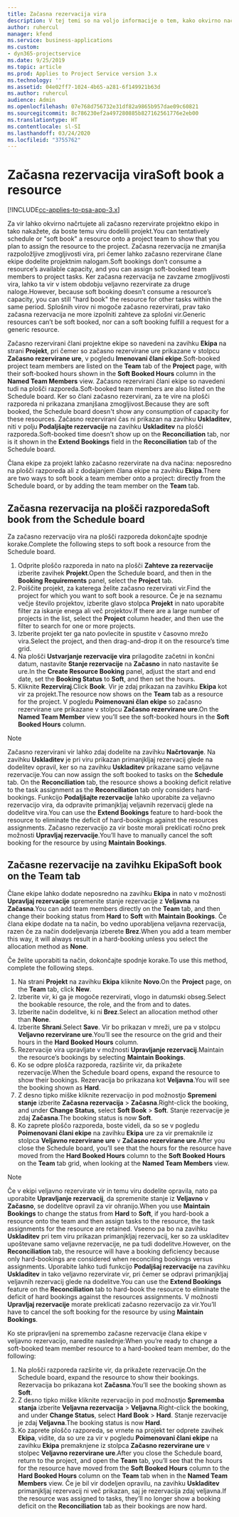 ```yaml
---
title: Začasna rezervacija vira
description: V tej temi so na voljo informacije o tem, kako okvirno načrtujete ali začasno rezervirate člane projektne ekipe.
author: ruhercul
manager: kfend
ms.service: business-applications
ms.custom:
- dyn365-projectservice
ms.date: 9/25/2019
ms.topic: article
ms.prod: Applies to Project Service version 3.x
ms.technology: ''
ms.assetid: 04e02ff7-1024-4b65-a281-6f149921b63d
ms.author: ruhercul
audience: Admin
ms.openlocfilehash: 07e768d756732e31df82a9865b957dae09c60821
ms.sourcegitcommit: 8c786230ef2a497280885b827162561776e2eb00
ms.translationtype: HT
ms.contentlocale: sl-SI
ms.lasthandoff: 03/24/2020
ms.locfileid: "3755762"
---
```

# <a name="soft-book-a-resource"></a><span data-ttu-id="3bae2-103">Začasna rezervacija vira</span><span class="sxs-lookup"><span data-stu-id="3bae2-103">Soft book a resource</span></span>

[!INCLUDE[cc-applies-to-psa-app-3.x](../includes/cc-applies-to-psa-app-3x.md)]

<span data-ttu-id="3bae2-104">Za vir lahko okvirno načrtujete ali začasno rezervirate projektno ekipo in tako nakažete, da boste temu viru dodelili projekt.</span><span class="sxs-lookup"><span data-stu-id="3bae2-104">You can tentatively schedule or "soft book" a resource onto a project team to show that you plan to assign the resource to the project.</span></span> <span data-ttu-id="3bae2-105">Začasna rezervacija ne zmanjša razpoložljive zmogljivosti vira, pri čemer lahko začasno rezervirane člane ekipe dodelite projektnim nalogam.</span><span class="sxs-lookup"><span data-stu-id="3bae2-105">Soft bookings don’t consume a resource’s available capacity, and you can assign soft-booked team members to project tasks.</span></span> <span data-ttu-id="3bae2-106">Ker začasna rezervacija ne zavzame zmogljivosti vira, lahko ta vir v istem obdobju veljavno rezervirate za druge naloge.</span><span class="sxs-lookup"><span data-stu-id="3bae2-106">However, because soft booking doesn’t consume a resource’s capacity, you can still "hard book" the resource for other tasks within the same period.</span></span> <span data-ttu-id="3bae2-107">Splošnih virov ni mogoče začasno rezervirati, prav tako začasna rezervacija ne more izpolniti zahteve za splošni vir.</span><span class="sxs-lookup"><span data-stu-id="3bae2-107">Generic resources can’t be soft booked, nor can a soft booking fulfill a request for a generic resource.</span></span>

<span data-ttu-id="3bae2-108">Začasno rezervirani člani projektne ekipe so navedeni na zavihku **Ekipa** na strani **Projekt**, pri čemer so začasno rezervirane ure prikazane v stolpcu **Začasno rezervirane ure**, v pogledu **Imenovani člani ekipe**.</span><span class="sxs-lookup"><span data-stu-id="3bae2-108">Soft-booked project team members are listed on the **Team** tab of the **Project** page, with their soft-booked hours shown in the **Soft Booked Hours** column in the **Named Team Members** view.</span></span> <span data-ttu-id="3bae2-109">Začasno rezervirani člani ekipe so navedeni tudi na plošči razporeda.</span><span class="sxs-lookup"><span data-stu-id="3bae2-109">Soft-booked team members are also listed on the Schedule board.</span></span> <span data-ttu-id="3bae2-110">Ker so člani začasno rezervirani, za te vire na plošči razporeda ni prikazana zmanjšana zmogljivost.</span><span class="sxs-lookup"><span data-stu-id="3bae2-110">Because they are soft booked, the Schedule board doesn't show any consumption of capacity for these resources.</span></span> <span data-ttu-id="3bae2-111">Začasno rezervirani čas ni prikazan na zavihku **Uskladitev**, niti v polju **Podaljšajte rezervacije** na zavihku **Uskladitev** na plošči razporeda.</span><span class="sxs-lookup"><span data-stu-id="3bae2-111">Soft-booked time doesn’t show up on the **Reconciliation** tab, nor is it shown in the **Extend Bookings** field in the **Reconciliation** tab of the Schedule board.</span></span> 

<span data-ttu-id="3bae2-112">Člana ekipe za projekt lahko začasno rezervirate na dva načina: neposredno na plošči razporeda ali z dodajanjem člana ekipe na zavihku **Ekipa**.</span><span class="sxs-lookup"><span data-stu-id="3bae2-112">There are two ways to soft book a team member onto a project: directly from the Schedule board, or by adding the team member on the **Team** tab.</span></span> 

## <a name="soft-book-from-the-schedule-board"></a><span data-ttu-id="3bae2-113">Začasna rezervacija na plošči razporeda</span><span class="sxs-lookup"><span data-stu-id="3bae2-113">Soft book from the Schedule board</span></span>
<span data-ttu-id="3bae2-114">Za začasno rezervacijo vira na plošči razporeda dokončajte spodnje korake.</span><span class="sxs-lookup"><span data-stu-id="3bae2-114">Complete the following steps to soft book a resource from the Schedule board.</span></span> 

1. <span data-ttu-id="3bae2-115">Odprite ploščo razporeda in nato na plošči **Zahteve za rezervacije** izberite zavihek **Projekt**.</span><span class="sxs-lookup"><span data-stu-id="3bae2-115">Open the Schedule board, and then in the **Booking Requirements** panel, select the **Project** tab.</span></span>
2. <span data-ttu-id="3bae2-116">Poiščite projekt, za katerega želite začasno rezervirati vir.</span><span class="sxs-lookup"><span data-stu-id="3bae2-116">Find the project for which you want to soft book a resource.</span></span> <span data-ttu-id="3bae2-117">Če je na seznamu večje število projektov, izberite glavo stolpca **Projekt** in nato uporabite filter za iskanje enega ali več projektov.</span><span class="sxs-lookup"><span data-stu-id="3bae2-117">If there are a large number of projects in the list, select the **Project** column header, and then use the filter to search for one or more projects.</span></span>
3. <span data-ttu-id="3bae2-118">Izberite projekt ter ga nato povlecite in spustite v časovno mrežo vira.</span><span class="sxs-lookup"><span data-stu-id="3bae2-118">Select the project, and then drag-and-drop it on the resource’s time grid.</span></span>
5. <span data-ttu-id="3bae2-119">Na plošči **Ustvarjanje rezervacije vira** prilagodite začetni in končni datum, nastavite **Stanje rezervacije** na **Začasno** in nato nastavite še ure.</span><span class="sxs-lookup"><span data-stu-id="3bae2-119">In the **Create Resource Booking** panel, adjust the start and end date, set the **Booking Status** to **Soft**, and then set the hours.</span></span> 
6. <span data-ttu-id="3bae2-120">Kliknite **Rezerviraj**.</span><span class="sxs-lookup"><span data-stu-id="3bae2-120">Click **Book**.</span></span> <span data-ttu-id="3bae2-121">Vir je zdaj prikazan na zavihku **Ekipa** kot vir za projekt.</span><span class="sxs-lookup"><span data-stu-id="3bae2-121">The resource now shows on the **Team** tab as a resource for the project.</span></span> <span data-ttu-id="3bae2-122">V pogledu **Poimenovani član ekipe** so začasno rezervirane ure prikazane v stolpcu **Začasno rezervirane ure**.</span><span class="sxs-lookup"><span data-stu-id="3bae2-122">On the **Named Team Member** view you’ll see the soft-booked hours in the **Soft Booked Hours** column.</span></span>

> [!NOTE]
> <span data-ttu-id="3bae2-123">Začasno rezervirani vir lahko zdaj dodelite na zavihku **Načrtovanje**. Na zavihku **Uskladitev** je pri viru prikazan primanjkljaj rezervacij glede na dodelitev opravil, ker so na zavihku **Uskladitev** prikazane samo veljavne rezervacije.</span><span class="sxs-lookup"><span data-stu-id="3bae2-123">You can now assign the soft booked to tasks on the **Schedule** tab. On the **Reconciliation** tab, the resource shows a booking deficit relative to the task assignment as the **Reconciliation** tab only considers hard-bookings.</span></span> <span data-ttu-id="3bae2-124">Funkcijo **Podaljšajte rezervacije** lahko uporabite za veljavno rezervacijo vira, da odpravite primanjkljaj veljavnih rezervacij glede na dodelitve vira.</span><span class="sxs-lookup"><span data-stu-id="3bae2-124">You can use the **Extend Bookings** feature to hard-book the resource to eliminate the deficit of hard-bookings against the resources assignments.</span></span> <span data-ttu-id="3bae2-125">Začasno rezervacijo za vir boste morali preklicati ročno prek možnosti **Upravljaj rezervacije**.</span><span class="sxs-lookup"><span data-stu-id="3bae2-125">You’ll have to manually cancel the soft booking for the resource by using **Maintain Bookings**.</span></span>

## <a name="soft-book-on-the-team-tab"></a><span data-ttu-id="3bae2-126">Začasne rezervacije na zavihku Ekipa</span><span class="sxs-lookup"><span data-stu-id="3bae2-126">Soft book on the Team tab</span></span>

<span data-ttu-id="3bae2-127">Člane ekipe lahko dodate neposredno na zavihku **Ekipa** in nato v možnosti **Upravljaj rezervacije** spremenite stanje rezervacije z **Veljavna** na **Začasna**.</span><span class="sxs-lookup"><span data-stu-id="3bae2-127">You can add team members directly on the **Team** tab, and then change their booking status from **Hard** to **Soft** with **Maintain Bookings**.</span></span> <span data-ttu-id="3bae2-128">Če člana ekipe dodate na ta način, bo vedno uporabljena veljavna rezervacija, razen če za način dodeljevanja izberete **Brez**.</span><span class="sxs-lookup"><span data-stu-id="3bae2-128">When you add a team member this way, it will always result in a hard-booking unless you select the allocation method as **None**.</span></span>

<span data-ttu-id="3bae2-129">Če želite uporabiti ta način, dokončajte spodnje korake.</span><span class="sxs-lookup"><span data-stu-id="3bae2-129">To use this method, complete the following steps.</span></span>

1. <span data-ttu-id="3bae2-130">Na strani **Projekt** na zavihku **Ekipa** kliknite **Novo**.</span><span class="sxs-lookup"><span data-stu-id="3bae2-130">On the **Project** page, on the **Team** tab, click **New**.</span></span>
2. <span data-ttu-id="3bae2-131">Izberite vir, ki ga je mogoče rezervirati, vlogo in datumski obseg.</span><span class="sxs-lookup"><span data-stu-id="3bae2-131">Select the bookable resource, the role, and the from and to dates.</span></span>
3. <span data-ttu-id="3bae2-132">Izberite način dodelitve, ki ni **Brez**.</span><span class="sxs-lookup"><span data-stu-id="3bae2-132">Select an allocation method other than **None**.</span></span>
4. <span data-ttu-id="3bae2-133">Izberite **Shrani**.</span><span class="sxs-lookup"><span data-stu-id="3bae2-133">Select **Save**.</span></span> <span data-ttu-id="3bae2-134">Vir bo prikazan v mreži, ure pa v stolpcu **Veljavno rezervirane ure**.</span><span class="sxs-lookup"><span data-stu-id="3bae2-134">You’ll see the resource on the grid and their hours in the **Hard Booked Hours** column.</span></span>
5. <span data-ttu-id="3bae2-135">Rezervacije vira upravljate v možnosti **Upravljanje rezervacij**.</span><span class="sxs-lookup"><span data-stu-id="3bae2-135">Maintain the resource’s bookings by selecting **Maintain Bookings**.</span></span>
6. <span data-ttu-id="3bae2-136">Ko se odpre plošča razporeda, razširite vir, da prikažete rezervacije.</span><span class="sxs-lookup"><span data-stu-id="3bae2-136">When the Schedule board opens, expand the resource to show their bookings.</span></span> <span data-ttu-id="3bae2-137">Rezervacija bo prikazana kot **Veljavna**.</span><span class="sxs-lookup"><span data-stu-id="3bae2-137">You will see the booking shown as **Hard**.</span></span>
7. <span data-ttu-id="3bae2-138">Z desno tipko miške kliknite rezervacijo in pod možnostjo **Spremeni stanje** izberite **Začasna rezervacija** \> **Začasna**.</span><span class="sxs-lookup"><span data-stu-id="3bae2-138">Right-click the booking, and under **Change Status**, select **Soft Book** \> **Soft**.</span></span> <span data-ttu-id="3bae2-139">Stanje rezervacije je zdaj **Začasna**.</span><span class="sxs-lookup"><span data-stu-id="3bae2-139">The booking status is now **Soft**.</span></span>
8. <span data-ttu-id="3bae2-140">Ko zaprete ploščo razporeda, boste videli, da so se v pogledu **Poimenovani člani ekipe** na zavihku **Ekipa** ure za vir premaknile iz stolpca **Veljavno rezervirane ure** v **Začasno rezervirane ure**.</span><span class="sxs-lookup"><span data-stu-id="3bae2-140">After you close the Schedule board, you’ll see that the hours for the resource have moved from the **Hard Booked Hours** column to the **Soft Booked Hours** on the **Team** tab grid, when looking at the **Named Team Members** view.</span></span>

> [!NOTE]
> <span data-ttu-id="3bae2-141">Če v ekipi veljavno rezervirate vir in temu viru dodelite opravila, nato pa uporabite **Upravljanje rezervacij**, da spremenite stanje iz **Veljavno** v **Začasno**, se dodelitve opravil za vir ohranijo.</span><span class="sxs-lookup"><span data-stu-id="3bae2-141">When you use **Maintain Bookings** to change the status from **Hard** to **Soft**, if you hard-book a resource onto the team and then assign tasks to the resource, the task assignments for the resource are retained.</span></span> <span data-ttu-id="3bae2-142">Vseeno pa bo na zavihku **Uskladitev** pri tem viru prikazan primanjkljaj rezervacij, ker so za uskladitev upoštevane samo veljavne rezervacije, ne pa tudi dodelitve.</span><span class="sxs-lookup"><span data-stu-id="3bae2-142">However, on the **Reconciliation** tab, the resource will have a booking deficiency because only hard-bookings are considered when reconciling bookings versus assignments.</span></span> <span data-ttu-id="3bae2-143">Uporabite lahko tudi funkcijo **Podaljšaj rezervacije** na zavihku **Uskladitev** in tako veljavno rezervirate vir, pri čemer se odpravi primanjkljaj veljavnih rezervacij glede na dodelitve.</span><span class="sxs-lookup"><span data-stu-id="3bae2-143">You can use the **Extend Bookings** feature on the **Reconciliation** tab to hard-book the resource to eliminate the deficit of hard bookings against the resources assignments.</span></span> <span data-ttu-id="3bae2-144">V možnosti **Upravljaj rezervacije** morate preklicati začasno rezervacijo za vir.</span><span class="sxs-lookup"><span data-stu-id="3bae2-144">You’ll have to cancel the soft booking for the resource by using **Maintain Bookings**.</span></span>

<span data-ttu-id="3bae2-145">Ko ste pripravljeni na spremembo začasne rezervacije člana ekipe v veljavno rezervacijo, naredite naslednje:</span><span class="sxs-lookup"><span data-stu-id="3bae2-145">When you’re ready to change a soft-booked team member resource to a hard-booked team member, do the following:</span></span>

1. <span data-ttu-id="3bae2-146">Na plošči razporeda razširite vir, da prikažete rezervacije.</span><span class="sxs-lookup"><span data-stu-id="3bae2-146">On the Schedule board, expand the resource to show their bookings.</span></span> <span data-ttu-id="3bae2-147">Rezervacija bo prikazana kot **Začasna**.</span><span class="sxs-lookup"><span data-stu-id="3bae2-147">You’ll see the booking shown as **Soft**.</span></span>
2. <span data-ttu-id="3bae2-148">Z desno tipko miške kliknite rezervacijo in pod možnostjo **Sprememba stanja** izberite **Veljavna rezervacija** \> **Veljavna**.</span><span class="sxs-lookup"><span data-stu-id="3bae2-148">Right-click the booking, and under **Change Status**, select **Hard Book** \> **Hard**.</span></span> <span data-ttu-id="3bae2-149">Stanje rezervacije je zdaj **Veljavna**.</span><span class="sxs-lookup"><span data-stu-id="3bae2-149">The booking status is now **Hard**.</span></span>
3. <span data-ttu-id="3bae2-150">Ko zaprete ploščo razporeda, se vrnete na projekt ter odprete zavihek **Ekipa**, vidite, da so ure za vir v pogledu **Poimenovani člani ekipe** na zavihku **Ekipa** premaknjene iz stolpca **Začasno rezervirane ure** v stolpec **Veljavno rezervirane ure**.</span><span class="sxs-lookup"><span data-stu-id="3bae2-150">After you close the Schedule board, return to the project, and open the **Team** tab, you’ll see that the hours for the resource have moved from the **Soft Booked Hours** column to the **Hard Booked Hours** column on the **Team** tab when in the **Named Team Members** view.</span></span> <span data-ttu-id="3bae2-151">Če je bil vir dodeljen opravilu, na zavihku **Uskladitev** primanjkljaj rezervacij ni več prikazan, saj je rezervacija zdaj veljavna.</span><span class="sxs-lookup"><span data-stu-id="3bae2-151">If the resource was assigned to tasks, they’ll no longer show a booking deficit on the **Reconciliation** tab as their bookings are now hard.</span></span>

